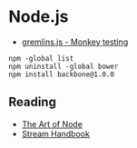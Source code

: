 # Node.js

* [gremlins.js - Monkey testing](https://github.com/marmelab/gremlins.js)

```
npm -global list
npm uninstall -global bower
npm install backbone@1.0.0
```


## Reading

* [The Art of Node](https://github.com/maxogden/art-of-node)
* [Stream Handbook](https://github.com/substack/stream-handbook)